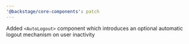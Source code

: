 ```yaml
---
'@backstage/core-components': patch
---
```


Added `<AutoLogout>` component which introduces an optional automatic logout mechanism on user inactivity
